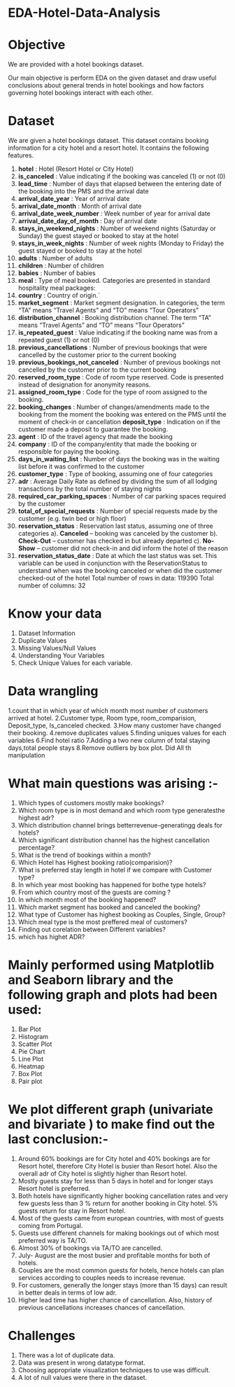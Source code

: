# EDA-Hotel-Data-Analysis
# Objective 
We are provided with a hotel bookings dataset.

Our main objective is perform EDA on the given dataset and draw useful conclusions about general trends in hotel bookings and how factors governing hotel bookings interact with each other.

# Dataset
We are given a hotel bookings dataset. This dataset contains booking information for a city hotel and a resort hotel. It contains the following features.


1. **hotel** : Hotel (Resort Hotel or City Hotel)
2. **is_canceled** : Value indicating if the booking was canceled (1) or not (0)
3. **lead_time** : Number of days that elapsed between the entering date of the booking into the PMS and the arrival date
4. **arrival_date_year** : Year of arrival date
5. **arrival_date_month** : Month of arrival date
6. **arrival_date_week_number** : Week number of year for arrival date
7. **arrival_date_day_of_month** : Day of arrival date
8. **stays_in_weekend_nights** : Number of weekend nights (Saturday or Sunday) the guest stayed or booked to stay at the hotel
9. **stays_in_week_nights** : Number of week nights (Monday to Friday) the guest stayed or booked to stay at the hotel
10. **adults** : Number of adults
11. **children** : Number of children
12. **babies** : Number of babies
13. **meal** : Type of meal booked. Categories are presented in standard hospitality meal packages:
14. **country** : Country of origin.`
15. **market_segment** : Market segment designation. In categories, the term “TA” means “Travel Agents” and “TO” means “Tour Operators”
16. **distribution_channel** : Booking distribution channel. The term “TA” means “Travel Agents” and “TO” means “Tour Operators”
17. **is_repeated_guest** : Value indicating if the booking name was from a repeated guest (1) or not (0)
18. **previous_cancellations** : Number of previous bookings that were cancelled by the customer prior to the current booking
19. **previous_bookings_not_canceled** : Number of previous bookings not cancelled by the customer prior to the current booking
20. **reserved_room_type** : Code of room type reserved. Code is presented instead of designation for anonymity reasons.
21. **assigned_room_type** : Code for the type of room assigned to the booking.
22. **booking_changes** : Number of changes/amendments made to the booking from the moment the booking was entered on the PMS until the moment of check-in or cancellation
**deposit_type** : Indication on if the customer made a deposit to guarantee the booking.
23. **agent** : ID of the travel agency that made the booking
24. **company** : ID of the company/entity that made the booking or responsible for paying the booking.
25. **days_in_waiting_list** : Number of days the booking was in the waiting list before it was confirmed to the customer
26. **customer_type** : Type of booking, assuming one of four categories
27. **adr** : Average Daily Rate as defined by dividing the sum of all lodging transactions by the total number of staying nights
28. **required_car_parking_spaces** : Number of car parking spaces required by the customer
29. **total_of_special_requests** : Number of special requests made by the customer (e.g. twin bed or high floor)
30. **reservation_status** : Reservation last status, assuming one of three categories
a). **Canceled** – booking was canceled by the customer
b). **Check-Out** – customer has checked in but already departed
c). **No-Show** – customer did not check-in and did inform the hotel of the reason 
31. **reservation_status_date** : Date at which the last status was set. This variable can be used in conjunction with the ReservationStatus to understand when was the booking canceled or when did the customer checked-out of the hotel
Total number of rows in data: 119390
Total number of columns: 32

# Know your data
1. Dataset Information
2. Duplicate Values
3. Missing Values/Null Values
4. Understanding Your Variables
5. Check Unique Values for each variable.

# Data wrangling
1.count that in which year of which month most number of customers arrived at  hotel.
2.Customer type, Room type, room_comparision, Deposit_type, Is_canceled checked.
3.How many customer have changed their booking.
4.remove duplicates values
5.finding uniques values for each variables
6.Find hotel ratio
7.Adding a  two new column of total staying days,total people stays
8.Remove outliers by box plot.
Did All th manipulation


# What main questions was arising :-
1. Which types of customers mostly make bookings?
2. Which room type is in most demand and which room type generatesthe  highest adr?
3. Which distribution channel brings betterrevenue-generatingg deals for hotels?
4. Which significant distribution channel has the highest cancellation percentage?
5. What is the trend of bookings within a month?
6. Which Hotel has Highest booking ratio(comparision)?
7. What is preferred stay length in hotel if we compare with Customer type?
8. In which year most booking has happened for bothe type hotels?
9. From which country most of the guests are coming ?
10. In which month most of the booking happened?
11. Which market segment has booked and canceled the booking?
12. What type of Customer has highest booking as Couples, Single, Group?
13. Which meal type is the most preffered meal of customers?
14. Finding out corelation between Different variables?
15. which has highet ADR?

 


# Mainly performed using Matplotlib and Seaborn library and the following graph and plots had been used:

1. Bar Plot
2. Histogram
3. Scatter Plot
4. Pie Chart
5. Line Plot
6. Heatmap
7. Box Plot
8. Pair plot

# We plot different graph (univariate and bivariate ) to make find out the last conclusion:-

1. Around 60% bookings are for City hotel and 40% bookings are for Resort hotel, therefore City Hotel is busier than Resort hotel. Also the overall adr of City hotel is slightly higher than Resort hotel.
2. Mostly guests stay for less than 5 days in hotel and for longer stays Resort hotel is preferred.
3. Both hotels have significantly higher booking cancellation rates and very few guests less than 3 % return for another booking in City hotel. 5% guests return for stay in Resort hotel.
4. Most of the guests came from european countries, with most of guests coming from Portugal.
5. Guests use different channels for making bookings out of which most preferred way is TA/TO.
6. Almost 30% of bookings via TA/TO are cancelled.
7. July- August are the most busier and profitable months for both of hotels.
8. Couples are the most common guests for hotels, hence hotels can plan services according to couples needs to increase revenue.
9. For customers, generally the longer stays (more than 15 days) can result in better deals in terms of low adr.
10. Higher lead time has higher chance of cancellation. Also, history of previous cancellations increases chances of cancellation.



# Challenges
1. There was a lot of duplicate data.
2. Data was present in wrong datatype format.
3. Choosing appropriate visualization techniques to use was difficult.
4. A lot of null values were there in the dataset.
